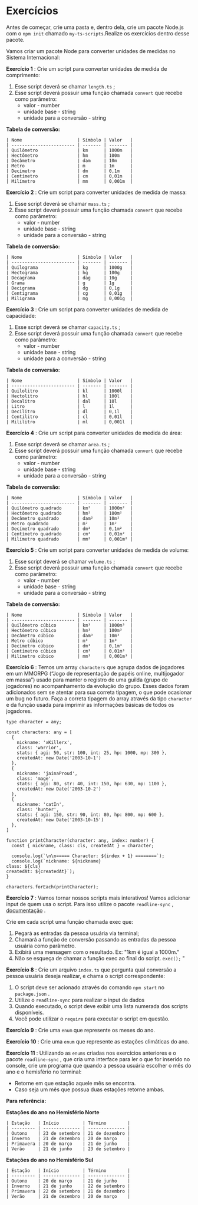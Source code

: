 # Exercícios 

Antes de começar, crie uma pasta e, dentro dela, crie um pacote Node.js com o `npm init` chamado `my-ts-scripts`.Realize os exercícios dentro desse pacote.

Vamos criar um pacote Node para converter unidades de medidas no Sistema Internacional:

**Exercício 1** : Crie um script para converter unidades de medida de comprimento:
1. Esse script deverá se chamar `length.ts` ;
2. Esse script deverá possuir uma função chamada `convert` que recebe como parâmetro:
   * valor - number
   * unidade base - string
   * unidade para a conversão - string

**Tabela de conversão:**

    | Nome                     | Símbolo | Valor   |
    | ------------------------ | ------- | ------- |
    | Quilômetro               | km      | 1000m   |
    | Hectômetro               | hm      | 100m    |
    | Decâmetro                | dam     | 10m     |
    | Metro                    | m       | 1m      |
    | Decímetro                | dm      | 0,1m    |
    | Centímetro               | cm      | 0,01m   |
    | Milímetro                | mm      | 0,001m  |

**Exercício 2** : Crie um script para converter unidades de medida de massa:
1. Esse script deverá se chamar `mass.ts` ;
2. Esse script deverá possuir uma função chamada `convert` que recebe como parâmetro:
   * valor - number
   * unidade base - string
   * unidade para a conversão - string

**Tabela de conversão:**

    | Nome                     | Símbolo | Valor   |
    | ------------------------ | ------- | ------- |
    | Quilograma               | kg      | 1000g   |
    | Hectograma               | hg      | 100g    |
    | Decagrama                | dag     | 10g     |
    | Grama                    | g       | 1g      |
    | Decigrama                | dg      | 0,1g    |
    | Centigrama               | cg      | 0,01g   |
    | Miligrama                | mg      | 0,001g  |

**Exercício 3** : Crie um script para converter unidades de medida de capacidade:
1. Esse script deverá se chamar `capacity.ts` ;
2. Esse script deverá possuir uma função chamada `convert` que recebe como parâmetro:
   * valor - number
   * unidade base - string
   * unidade para a conversão - string

**Tabela de conversão:**

    | Nome                     | Símbolo | Valor   |
    | ------------------------ | ------- | ------- |
    | Quilolitro               | kl      | 1000l   |
    | Hectolitro               | hl      | 100l    |
    | Decalitro                | dal     | 10l     |
    | Litro                    | l       | 1l      |
    | Decilitro                | dl      | 0,1l    |
    | Centilitro               | cl      | 0,01l   |
    | Mililitro                | ml      | 0,001l  |

**Exercício 4** : Crie um script para converter unidades de medida de área:
1. Esse script deverá se chamar `area.ts` ;
2. Esse script deverá possuir uma função chamada `convert` que recebe como parâmetro:
   * valor - number
   * unidade base - string
   * unidade para a conversão - string

**Tabela de conversão:**

    | Nome                     | Símbolo | Valor   |
    | ------------------------ | ------- | ------- |
    | Quilômetro quadrado      | km²     | 1000m²  |
    | Hectômetro quadrado      | hm²     | 100m²   |
    | Decâmetro quadrado       | dam²    | 10m²    |
    | Metro quadrado           | m²      | 1m²     |
    | Decímetro quadrado       | dm²     | 0,1m²   |
    | Centímetro quadrado      | cm²     | 0,01m²  |
    | Milímetro quadrado       | mm²     | 0,001m² |

**Exercício 5** : Crie um script para converter unidades de medida de volume:
1. Esse script deverá se chamar `volume.ts` ;
2. Esse script deverá possuir uma função chamada `convert` que recebe como parâmetro:
   * valor - number
   * unidade base - string
   * unidade para a conversão - string

**Tabela de conversão:**

    | Nome                     | Símbolo | Valor   |
    | ------------------------ | ------- | ------- |
    | Quilômetro cúbico        | km³     | 1000m³  |
    | Hectômetro cúbico        | hm³     | 100m³   |
    | Decâmetro cúbico         | dam³    | 10m³    |
    | Metro cúbico             | m³      | 1m³     |
    | Decímetro cúbico         | dm³     | 0,1m³   |
    | Centímetro cúbico        | cm³     | 0,01m³  |
    | Milímetro cúbico         | mm³     | 0,001m³ |

**Exercício 6** : Temos um array `characters` que agrupa dados de jogadores em um MMORPG (“Jogo de representação de papéis online, multijogador em massa”) usado para manter o registro de uma guilda (grupo de jogadores) no acompanhamento da evolução do grupo. Esses dados foram adicionados sem se atentar para sua correta tipagem, o que pode ocasionar um bug no futuro. Faça a correta tipagem do array através da tipo `character` e da função usada para imprimir as informações básicas de todos os jogadores.

```
type character = any;

const characters: any = [
  {
    nickname: 'xKillerx',
    class: 'warrior',
    stats: { agi: 50, str: 100, int: 25, hp: 1000, mp: 300 },
    createdAt: new Date('2003-10-1')
  },
  {
    nickname: 'jainaProud',
    class: 'mage',
    stats: { agi: 80, str: 40, int: 150, hp: 630, mp: 1100 },
    createdAt: new Date('2003-10-2')
  },
  {
    nickname: 'catIn',
    class: 'hunter',
    stats: { agi: 150, str: 90, int: 80, hp: 800, mp: 600 },
    createdAt: new Date('2003-10-15')
  },
]

function printCharacter(character: any, index: number) {
  const { nickname, class: cls, createdAt } = character;

  console.log(`\n\n===== Character: ${index + 1} ========`);
  console.log(`nickname: ${nickname}
class: ${cls}
createdAt: ${createdAt}`);
}

characters.forEach(printCharacter);
```

**Exercício 7** : Vamos tornar nossos scripts mais interativos! Vamos adicionar input de quem usa o script. Para isso utilize o pacote `readline-sync` , [documentação](https://www.npmjs.com/package/readline-sync#utility_methods) .

Crie em cada script uma função chamada exec que:
1. Pegará as entradas da pessoa usuária via terminal;
2. Chamará a função de conversão passando as entradas da pessoa usuária como parâmetro.
3. Exibirá uma mensagem com o resultado. Ex: "1km é igual a 1000m."
4. Não se esqueça de chamar a função exec ao final do script. `exec();` "

**Exercício 8** : Crie um arquivo `index.ts` que pergunta qual conversão a pessoa usuária deseja realizar, e chama o script correspondente:
1. O script deve ser acionado através do comando `npm start` no `package.json` .
2. Utilize o `readline-sync` para realizar o input de dados
3. Quando executado, o script deve exibir uma lista numerada dos scripts disponíveis.
4. Você pode utilizar o `require` para executar o script em questão.

**Exercício 9** : Crie uma `enum` que represente os meses do ano.

**Exercício 10** : Crie uma `enum` que represente as estações climáticas do ano.

**Exercício 11** : Utilizando as `enums` criadas nos exercícios anteriores e o pacote `readline-sync` , que cria uma interface para ler o que for inserido no console, crie um programa que quando a pessoa usuária escolher o mês do ano e o hemisfério no terminal:
* Retorne em que estação aquele mês se encontra.
* Caso seja um mês que possua duas estações retorne ambas.

**Para referência:**

**Estações do ano no Hemisfério Norte**

    | Estação   | Início         | Término        |
    | --------- | -------------- | -------------- |
    | Outono    | 23 de setembro | 21 de dezembro |
    | Inverno   | 21 de dezembro | 20 de março    |
    | Primavera | 20 de março    | 21 de junho    |
    | Verão     | 21 de junho    | 23 de setembro |

**Estações do ano no Hemisfério Sul**

    | Estação   | Início         | Término        |
    | --------- | -------------- | -------------- |
    | Outono    | 20 de março    | 21 de junho    |
    | Inverno   | 21 de junho    | 22 de setembro |
    | Primavera | 22 de setembro | 21 de dezembro |
    | Verão     | 21 de dezembro | 20 de março    |